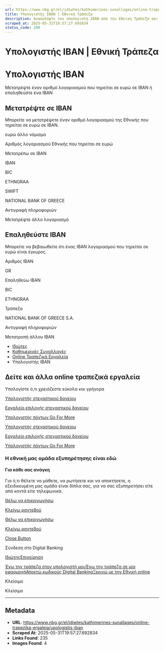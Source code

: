 ```yaml
---
url: https://www.nbg.gr/el/idiwtes/kathimerines-sunallages/online-trapezika-ergaleia/upologistis-iban
title: Υπολογιστής IBAN | Εθνική Τράπεζα
description: Ανακαλύψτε τον υπολογιστή IBAN από την Εθνική Τράπεζα και μετατρέψτε έναν αριθμό λογαριασμού σε IBAN. Μάθετε περισσότερα στο site!
scraped_at: 2025-05-31T19:57:27.692834
status_code: 200
---
```


# Υπολογιστής IBAN | Εθνική Τράπεζα

# Υπολογιστής ΙΒΑΝ

Μετατρέψτε έναν αριθμό λογαριασμού που τηρείται σε ευρώ σε ΙΒΑΝ ή επαληθεύστε ένα ΙΒΑΝ

## Μετατρέψτε σε ΙΒΑΝ

Μπορείτε να μετατρέψετε έναν αριθμό λογαριασμού της Εθνικής που τηρείται σε ευρώ σε ΙΒΑΝ.

ευρώ άλλο νόμισμα 

Αριθμός λογαριασμού Εθνικής που τηρείται σε ευρώ

Μετατρέπω σε IBAN

IBAN

BIC

ETHNGRAA 

SWIFT

NATIONAL BANK OF GREECE 

Αντιγραφή πληροφοριών

Μετατρέψτε άλλο λογαριασμό

## Επαληθεύστε ΙΒΑΝ

Μπορείτε να βεβαιωθείτε ότι ένας ΙΒΑΝ λογαριασμού που τηρείται σε ευρώ είναι έγκυρος.

Αριθμός IBAN

GR

Επαληθεύω IBAN

BIC

ETHNGRAA 

Τράπεζα

NATIONAL BANK OF GREECE S.A. 

Αντιγραφή πληροφοριών

Μετατροπή άλλου IBAN

  * [Ιδιώτες](/el/idiwtes)
  * [Καθημερινές Συναλλαγές](/el/idiwtes/kathimerines-sunallages)
  * [Online Τραπεζικά Εργαλεία](/el/idiwtes/kathimerines-sunallages/online-trapezika-ergaleia)
  * Υπολογιστής IBAN 

## Δείτε και άλλα online τραπεζικά εργαλεία

Υπολογίστε ό,τι χρειάζεστε εύκολα και γρήγορα

[Υπολογιστής στεγαστικού δανείου](/el/idiwtes/kathimerines-sunallages/online-trapezika-ergaleia/upologistis-stegastikou-daneiou)

[Εργαλείο επιλογής στεγαστικού δανείου](/el/idiwtes/kathimerines-sunallages/online-trapezika-ergaleia/ergaleio-epiloghs-stegastikou-daneiou)

[Υπολογιστής πόντων Go For More](/el/idiwtes/kathimerines-sunallages/online-trapezika-ergaleia/ypologisths-pontwn-go4more)

[Υπολογιστής στεγαστικού δανείου](/el/idiwtes/kathimerines-sunallages/online-trapezika-ergaleia/upologistis-stegastikou-daneiou)

[Εργαλείο επιλογής στεγαστικού δανείου](/el/idiwtes/kathimerines-sunallages/online-trapezika-ergaleia/ergaleio-epiloghs-stegastikou-daneiou)

[Υπολογιστής πόντων Go For More](/el/idiwtes/kathimerines-sunallages/online-trapezika-ergaleia/ypologisths-pontwn-go4more)

### Η εθνική μας ομάδα εξυπηρέτησης είναι εδώ

#### Για κάθε σας ανάγκη

Για ό,τι θέλετε να μάθετε, να ρωτήσετε και να αποκτήσετε, η εξειδικευμένη μας ομάδα είναι δίπλα σας, για να σας εξυπηρετήσει είτε από κοντά είτε τηλεφωνικά.

[Θέλω να επικοινωνήσω](/el/footer/epikoinwnia)

[ Κλείνω ραντεβού ](#)

[Θέλω να επικοινωνήσω](/el/footer/epikoinwnia)

[ Κλείνω ραντεβού ](#)

[Close Button](#)

Σύνδεση στο Digital Banking

[Ιδιώτης](https://ibank.nbg.gr/web/?loginType=retail)[Επιχείρηση](https://ibank.nbg.gr/web/?loginType=corporate)

[Έχω την τράπεζα στον υπολογιστή μου](/el/idiwtes/kathimerines-sunallages/digital-banking/internet-banking)[Έχω την τράπεζα σε μία εφαρμογή](/el/idiwtes/kathimerines-sunallages/digital-banking/mobile-banking)[Αποκτώ κωδικούς Digital Banking](/el/idiwtes/kathimerines-sunallages/digital-banking/dunatotites-internet-mobile-banking/ekdosi-kwdikwn-digital-banking)[Ξεκινώ με την Εθνική online](/el/idiwtes/kathimerines-sunallages/digital-banking/ksekiniste-me-thn-ethniki-online)

Κλείσιμο

Κλείσιμο

---

## Metadata

- **URL**: https://www.nbg.gr/el/idiwtes/kathimerines-sunallages/online-trapezika-ergaleia/upologistis-iban
- **Scraped At**: 2025-05-31T19:57:27.692834
- **Links Found**: 235
- **Images Found**: 4
